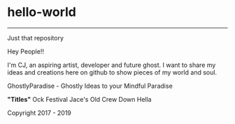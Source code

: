 # hello-world

------------------------

Just that repository

Hey People!!

I'm CJ, an aspiring artist, developer and future ghost. I want to share my ideas and creations here on github to show pieces of my world and soul.




GhostlyParadise - Ghostly Ideas to your Mindful Paradise

<strong>"Titles"</strong>
Ock Festival
Jace's Old Crew
Down
Hella

Copyright 2017 - 2019
